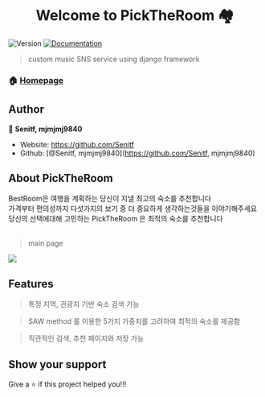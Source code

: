 <h1 align="center">Welcome to PickTheRoom 🏘</h1>
<p>
  <img alt="Version" src="https://img.shields.io/badge/version-1.0-blue.svg?cacheSeconds=2592000" />
  <a href="https://github.com/Senitf/DailyMusic" target="_blank">
    <img alt="Documentation" src="https://img.shields.io/badge/documentation-yes-brightgreen.svg" />
  </a>
</p>

> custom music SNS service using django framework

### 🏠 [Homepage](https://github.com/Senitf/BestRoom)

## Author

👤 **Senitf, mjmjmj9840**

* Website: https://github.com/Senitf
* Github: [@Senitf, mjmjmj9840](https://github.com/Senitf, mjmjmj9840)

## About PickTheRoom
BestRoom은 여행을 계획하는 당신이 지낼 최고의 숙소를 추천합니다<br>
가격부터 편의성까지 다섯가지의 보기 중 더 중요하게 생각하는것들을 이야기해주세요<br>
당신의 선택에대해 고민하는  PickTheRoom 은 최적의 숙소를 추천합니다<br>
<br>

> main page <br>
<img src="https://user-images.githubusercontent.com/30287999/91279536-95221f80-e7c0-11ea-9f90-f9695a3b5dbd.png">

## Features

> 특정 지역, 관광지 기반 숙소 검색 가능 <br>

> SAW method 를 이용한 5가지 가중치를 고려하여 최적의 숙소를 제공함 <br>

> 직관적인 검색, 추천 페이지와 저장 가능<br>


## Show your support

Give a ⭐️ if this project helped you!!!
